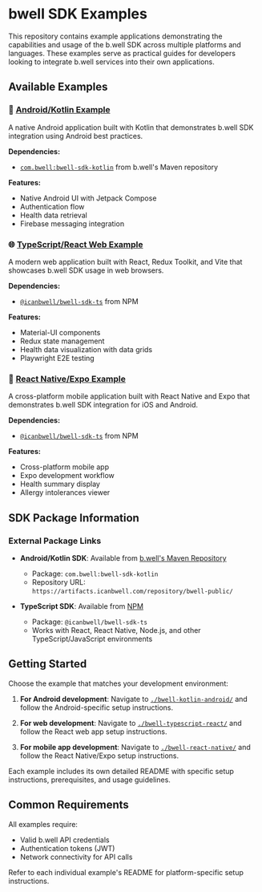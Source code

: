 # bwell SDK Examples

This repository contains example applications demonstrating the capabilities and usage of the b.well SDK across multiple platforms and languages. These examples serve as practical guides for developers looking to integrate b.well services into their own applications.

## Available Examples

### 📱 [Android/Kotlin Example](./bwell-kotlin-android/)
A native Android application built with Kotlin that demonstrates b.well SDK integration using Android best practices.

**Dependencies:**
- [`com.bwell:bwell-sdk-kotlin`](https://artifacts.icanbwell.com/repository/bwell-public/) from b.well's Maven repository

**Features:**
- Native Android UI with Jetpack Compose
- Authentication flow
- Health data retrieval
- Firebase messaging integration

### 🌐 [TypeScript/React Web Example](./bwell-typescript-react/)
A modern web application built with React, Redux Toolkit, and Vite that showcases b.well SDK usage in web browsers.

**Dependencies:**
- [`@icanbwell/bwell-sdk-ts`](https://www.npmjs.com/package/@icanbwell/bwell-sdk-ts) from NPM

**Features:**
- Material-UI components
- Redux state management
- Health data visualization with data grids
- Playwright E2E testing

### 📲 [React Native/Expo Example](./bwell-react-native/)
A cross-platform mobile application built with React Native and Expo that demonstrates b.well SDK integration for iOS and Android.

**Dependencies:**
- [`@icanbwell/bwell-sdk-ts`](https://www.npmjs.com/package/@icanbwell/bwell-sdk-ts) from NPM

**Features:**
- Cross-platform mobile app
- Expo development workflow
- Health summary display
- Allergy intolerances viewer

## SDK Package Information

### External Package Links

- **Android/Kotlin SDK**: Available from [b.well's Maven Repository](https://artifacts.icanbwell.com/repository/bwell-public/)
  - Package: `com.bwell:bwell-sdk-kotlin`
  - Repository URL: `https://artifacts.icanbwell.com/repository/bwell-public/`

- **TypeScript SDK**: Available from [NPM](https://www.npmjs.com/package/@icanbwell/bwell-sdk-ts)
  - Package: `@icanbwell/bwell-sdk-ts`
  - Works with React, React Native, Node.js, and other TypeScript/JavaScript environments

## Getting Started

Choose the example that matches your development environment:

1. **For Android development**: Navigate to [`./bwell-kotlin-android/`](./bwell-kotlin-android/) and follow the Android-specific setup instructions.

2. **For web development**: Navigate to [`./bwell-typescript-react/`](./bwell-typescript-react/) and follow the React web app setup instructions.

3. **For mobile app development**: Navigate to [`./bwell-react-native/`](./bwell-react-native/) and follow the React Native/Expo setup instructions.

Each example includes its own detailed README with specific setup instructions, prerequisites, and usage guidelines.

## Common Requirements

All examples require:
- Valid b.well API credentials
- Authentication tokens (JWT)
- Network connectivity for API calls

Refer to each individual example's README for platform-specific setup instructions.
